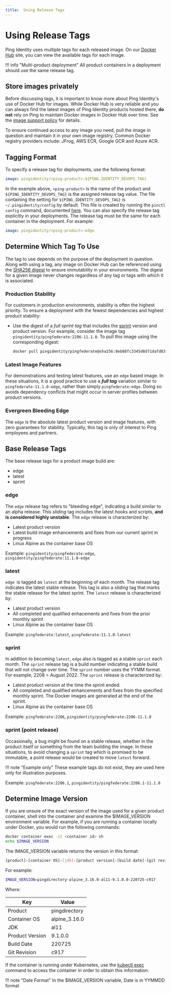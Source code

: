 ```yaml
---
title:  Using Release Tags
---
```


# Using Release Tags

Ping Identity uses multiple tags for each released image. On our [Docker Hub](https://hub.docker.com/u/pingidentity) site, you can view the available tags for each image.

!!! info "Multi-product deployment"
    All product containers in a deployment should use the same release tag.

## Store images privately

Before discussing tags, it is important to know more about Ping Identity's use of Docker Hub for images.  While Docker Hub is very reliable and you can always find the latest images of Ping Identity products hosted there, **do not** rely on Ping to maintain Docker images in Docker Hub over time. See the [image support policy](./imageSupport.md) for details. 

To ensure continued access to any image you need, pull the image in question and maintain it in your own image registry. Common Docker registry providers include: JFrog, AWS ECR, Google GCR and Azure ACR.

## Tagging Format

To specify a release tag for deployments, use the following format:

```yaml
image: pingidentity/<ping-product>:${PING_IDENTITY_DEVOPS_TAG}
```

In the example above, `<ping-product>` is the name of the product and `${PING_IDENTITY_DEVOPS_TAG}` is the assigned release tag value. The file containing the setting for `${PING_IDENTITY_DEVOPS_TAG}` is `~/.pingidentity/config` by default. This file is created by running the `pinctl config` command, documented [here](../tools/pingctlUtil.md). You can also specify the release tag explicitly in your deployments. The release tag must be the same for each container in the deployment. For example:

```yaml
image: pingidentity/<ping-product>:edge
```

## Determine Which Tag To Use

The tag to use depends on the purpose of the deployment in question.  Along with using a tag, any image on Docker Hub can be referenced using the [SHA256 digest](https://docs.docker.com/engine/reference/commandline/images/#list-image-digests) to ensure immutability in your environments.  The digest for a given image never changes regardless of any tag or tags with which it is associated.

### Production Stability

For customers in production environments, stability is often the highest priority. To ensure a deployment with the fewest dependencies and highest product stability:

* Use the digest of a _full sprint tag_ that includes the [sprint](#sprint) version and product version.  For example, consider the image tag `pingidentity/pingfederate:2206-11.1.0`. To pull this image using the corresponding digest:

    ```sh
    docker pull pingidentity/pingfederate@sha256:8eb88fc3345d8d71dafd83bcdcc38827ddb09768c6571c930b4d217ea177debf
    ```


### Latest Image Features

For demonstrations and testing latest features, use an `edge` based image. In these situations, it is a good practice to use a **_full tag_** variation similar to `pingfederate:11.1.0-edge`, rather than simply `pingfederate:edge`. Doing so avoids dependency conflicts that might occur in server profiles between product versions.

### Evergreen Bleeding Edge

The `edge` is the absolute latest product version and image features, with zero guarantees for stability.
Typically, this tag is only of interest to Ping employees and partners.

## Base Release Tags

The base release tags for a product image build are:

* edge
* latest
* sprint

### edge

The `edge` release tag refers to "bleeding edge", indicating a build similar to an alpha release. This _sliding_ tag includes the latest hooks and scripts, **and is considered highly unstable**. The `edge` release is characterized by:

* Latest product version
* Latest build image enhancements and fixes from our current sprint in progress
* Linux Alpine as the container base OS

Example: `pingidentity/pingfederate:edge`, `pingidentity/pingfederate:11.1.0-edge`

### latest

`edge `is tagged as `latest` at the beginning of each month. The release tag indicates the latest stable release. This tag is also a _sliding_ tag that marks the stable release for the latest sprint. The `latest` release is characterized by:

* Latest product version
* All completed and qualified enhacements and fixes from the prior monthly sprint
* Linux Alpine as the container base OS

Example: `pingfederate:latest`, `pingfederate:11.1.0-latest`

### sprint

In addition to becoming `latest`, `edge` also is tagged as a stable `sprint` each month.  The `sprint` release tag is a build number indicating a stable build that will not change over time. The `sprint` number uses the YYMM format. For example, 2208 = August 2022.  The `sprint` release is characterized by:

* Latest product version at the time the sprint ended.
* All completed and qualified enhancements and fixes from the specified monthly sprint. The Docker images are generated at the end of the sprint.
* Linux Alpine as the container base OS

Example: `pingfederate:2206`, `pingidentity/pingfederate:2206-11.1.0`

### sprint (point release)

Occasionally, a bug might be found on a stable release, whether in the product itself or something from the team building the image. In these situations, to avoid changing a `sprint` tag which is promised to be immutable, a point release would be created to move `latest` forward.  

!!! note "Example only"
    These example tags do not exist, they are used here only for illustration purposes.

Example: `pingfederate:2206.1`, `pingidentity/pingfederate:2206.1-11.1.0`

## Determine Image Version

If you are unsure of the exact version of the image used for a given product container, shell into the container and examine the $IMAGE_VERSION environment variable. For example, if you are running a container locally under Docker, you would run the following commands:

```sh
docker container exec -it <container id> sh
echo $IMAGE_VERSION
```

The IMAGE_VERSION variable returns the version in this format:

```sh
[product]-[container OS]-[jdk]-[product version]-[build date]-[git revision]
```

For example:

```sh
IMAGE_VERSION=pingdirectory-alpine_3.16.0-al11-9.1.0.0-220725-c917
```

Where:

| Key | Value |
|-----|-----|
| Product | pingdirectory |
| Container OS | alpine_3.16.0 |
| JDK | al11 |
| Product Version | 9.1.0.0 |
| Build Date | 220725 |
| Git Revision | c917 |

If the container is running under Kubernetes, use the [kubectl exec](https://kubernetes.io/docs/reference/generated/kubectl/kubectl-commands#exec) command to access the container in order to obtain this information.

!!! note "Date Format"
    In the $IMAGE_VERSION variable, Date is in YYMMDD format
